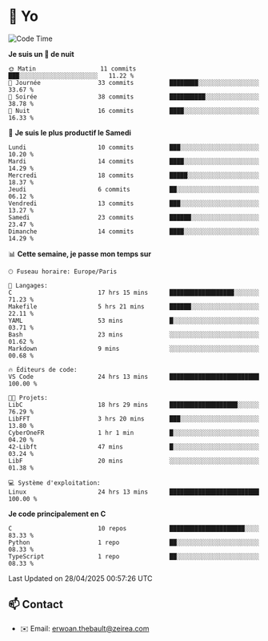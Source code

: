 # 👋 Yo

<!--START_SECTION:waka-->
![Code Time](http://img.shields.io/badge/Code%20Time-25%20hrs%203%20mins-blue)

**Je suis un 🦉 de nuit** 

```text
🌞 Matin                  11 commits          ███░░░░░░░░░░░░░░░░░░░░░░   11.22 % 
🌆 Journée                33 commits          ████████░░░░░░░░░░░░░░░░░   33.67 % 
🌃 Soirée                 38 commits          ██████████░░░░░░░░░░░░░░░   38.78 % 
🌙 Nuit                   16 commits          ████░░░░░░░░░░░░░░░░░░░░░   16.33 % 
```
📅 **Je suis le plus productif le Samedi** 

```text
Lundi                    10 commits          ███░░░░░░░░░░░░░░░░░░░░░░   10.20 % 
Mardi                    14 commits          ████░░░░░░░░░░░░░░░░░░░░░   14.29 % 
Mercredi                 18 commits          █████░░░░░░░░░░░░░░░░░░░░   18.37 % 
Jeudi                    6 commits           ██░░░░░░░░░░░░░░░░░░░░░░░   06.12 % 
Vendredi                 13 commits          ███░░░░░░░░░░░░░░░░░░░░░░   13.27 % 
Samedi                   23 commits          ██████░░░░░░░░░░░░░░░░░░░   23.47 % 
Dimanche                 14 commits          ████░░░░░░░░░░░░░░░░░░░░░   14.29 % 
```


📊 **Cette semaine, je passe mon temps sur** 

```text
🕑︎ Fuseau horaire: Europe/Paris

💬 Langages: 
C                        17 hrs 15 mins      ██████████████████░░░░░░░   71.23 % 
Makefile                 5 hrs 21 mins       ██████░░░░░░░░░░░░░░░░░░░   22.11 % 
YAML                     53 mins             █░░░░░░░░░░░░░░░░░░░░░░░░   03.71 % 
Bash                     23 mins             ░░░░░░░░░░░░░░░░░░░░░░░░░   01.62 % 
Markdown                 9 mins              ░░░░░░░░░░░░░░░░░░░░░░░░░   00.68 % 

🔥 Éditeurs de code: 
VS Code                  24 hrs 13 mins      █████████████████████████   100.00 % 

🐱‍💻 Projets: 
LibC                     18 hrs 29 mins      ███████████████████░░░░░░   76.29 % 
LibFFT                   3 hrs 20 mins       ███░░░░░░░░░░░░░░░░░░░░░░   13.80 % 
CyberOneFR               1 hr 1 min          █░░░░░░░░░░░░░░░░░░░░░░░░   04.20 % 
42-Libft                 47 mins             █░░░░░░░░░░░░░░░░░░░░░░░░   03.24 % 
LibF                     20 mins             ░░░░░░░░░░░░░░░░░░░░░░░░░   01.38 % 

💻 Système d'exploitation: 
Linux                    24 hrs 13 mins      █████████████████████████   100.00 % 
```

**Je code principalement en C** 

```text
C                        10 repos            █████████████████████░░░░   83.33 % 
Python                   1 repo              ██░░░░░░░░░░░░░░░░░░░░░░░   08.33 % 
TypeScript               1 repo              ██░░░░░░░░░░░░░░░░░░░░░░░   08.33 % 
```




 Last Updated on 28/04/2025 00:57:26 UTC
<!--END_SECTION:waka-->

## 📫 Contact

- ✉️ Email: erwoan.thebault@zeirea.com
